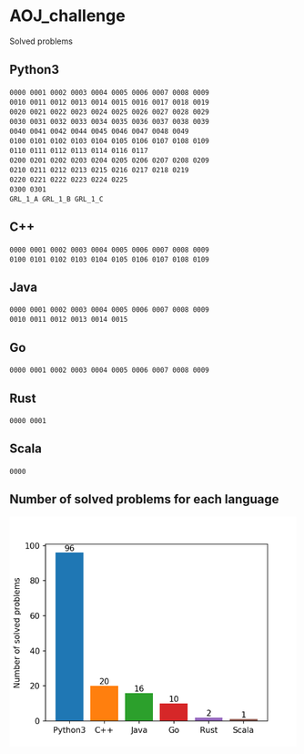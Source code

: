 # AOJ_challenge
Solved problems

## Python3
`0000 0001 0002 0003 0004 0005 0006 0007 0008 0009`  
`0010 0011 0012 0013 0014 0015 0016 0017 0018 0019`  
`0020 0021 0022 0023 0024 0025 0026 0027 0028 0029`  
`0030 0031 0032 0033 0034 0035 0036 0037 0038 0039`  
`0040 0041 0042 0044 0045 0046 0047 0048 0049`  
`0100 0101 0102 0103 0104 0105 0106 0107 0108 0109`  
`0110 0111 0112 0113 0114 0116 0117`  
`0200 0201 0202 0203 0204 0205 0206 0207 0208 0209`  
`0210 0211 0212 0213 0215 0216 0217 0218 0219`  
`0220 0221 0222 0223 0224 0225`  
`0300 0301`  
`GRL_1_A GRL_1_B GRL_1_C`  

## C++
`0000 0001 0002 0003 0004 0005 0006 0007 0008 0009`  
`0100 0101 0102 0103 0104 0105 0106 0107 0108 0109`  

## Java
`0000 0001 0002 0003 0004 0005 0006 0007 0008 0009`  
`0010 0011 0012 0013 0014 0015`  

## Go
`0000 0001 0002 0003 0004 0005 0006 0007 0008 0009`  

## Rust
`0000 0001`  

## Scala
`0000`  

## Number of solved problems for each language
![num_solved_problems.png](https://github.com/ehki/AOJ_challenge/blob/master/num_solved_problems.png?raw=true "Number of solved problems for each language")